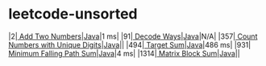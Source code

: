 # leetcode-unsorted
|2|[ Add Two Numbers](https://leetcode.com/problems/add-two-numbers/)|[Java](./solutions/2.%20Add%20Two%20Numbers.java)|1 ms|
|91|[ Decode Ways](https://leetcode.com/problems/decode-ways/)|[Java](./solutions/91.%20Decode%20Ways.java)|N/A|
|357|[ Count Numbers with Unique Digits](https://leetcode.com/problems/count-numbers-with-unique-digits/)|[Java](./solutions/357.%20Count%20Numbers%20with%20Unique%20Digits.java)||
|494|[ Target Sum](https://leetcode.com/problems/target-sum/)|[Java](./solutions/494.%20Target%20Sum.java)|486 ms|
|931|[ Minimum Falling Path Sum](https://leetcode.com/problems/minimum-falling-path-sum/)|[Java](./solutions/931.%20Minimum%20Falling%20Path%20Sum.java)|4 ms|
|1314|[ Matrix Block Sum](https://leetcode.com/problems/matrix-block-sum/)|[Java](./solutions/1314.%20Matrix%20Block%20Sum.java)||
